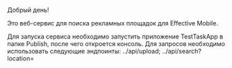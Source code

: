 Добрый день!

Это веб-сервис для поиска рекламных площадок для Effective Mobile.

Для запуска сервиса необходимо запустить приложение TestTaskApp в папке Publish, после чего откроется консоль. Для запросов необходимо использовать следующие эндпоинты:
../api/upload;
../api/search?location=

